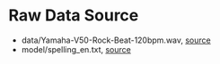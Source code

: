 Raw Data Source
================
-   data/Yamaha-V50-Rock-Beat-120bpm.wav, [source](https://freewavesamples.com/yamaha-v50-rock-beat-120-bpm)
-   model/spelling_en.txt, [source](https://github.com/ybisk/charNMT-noise)